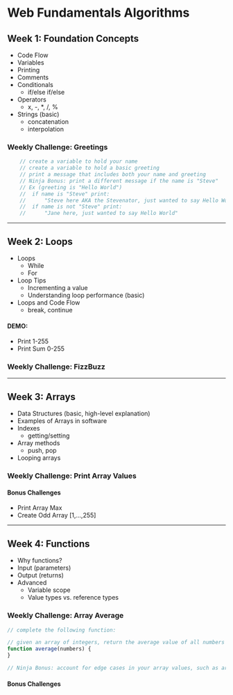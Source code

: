 # Web Fundamentals Algorithms
## Week 1: Foundation Concepts
- Code Flow
- Variables
- Printing
- Comments
- Conditionals
    - if/else if/else
- Operators
    - x, -, \*, /, %
- Strings (basic)
    - concatenation
    - interpolation
### Weekly Challenge: Greetings
```js
    // create a variable to hold your name
    // create a variable to hold a basic greeting
    // print a message that includes both your name and greeting
    // Ninja Bonus: print a different message if the name is "Steve"
    // Ex (greeting is "Hello World")
    //  if name is "Steve" print:
    //      "Steve here AKA the Stevenator, just wanted to say Hello World"
    //  if name is not "Steve" print:
    //      "Jane here, just wanted to say Hello World"
```
---
## Week 2: Loops
- Loops
    - While
    - For
- Loop Tips
    - Incrementing a value
    - Understanding loop performance (basic)
- Loops and Code Flow
    - break, continue
#### DEMO:
- Print 1-255
- Print Sum 0-255
### Weekly Challenge: FizzBuzz

---
## Week 3: Arrays
- Data Structures (basic, high-level explanation)
- Examples of Arrays in software
- Indexes
    - getting/setting
- Array methods
    - push, pop
- Looping arrays
### Weekly Challenge: Print Array Values
#### Bonus Challenges
- Print Array Max
- Create Odd Array [1,...,255]
---
## Week 4: Functions
- Why functions?
- Input (parameters)
- Output (returns)
- Advanced
    - Variable scope
    - Value types vs. reference types
### Weekly Challenge:  Array Average
```js
// complete the following function:

// given an array of integers, return the average value of all numbers in the array
function average(numbers) {
}

// Ninja Bonus: account for edge cases in your array values, such as arrays that may contain other data types (eg. [3,4,"Dojo", false, 8]), and ignore all non-integer values when calculating the average.kkkk 
```
#### Bonus Challenges